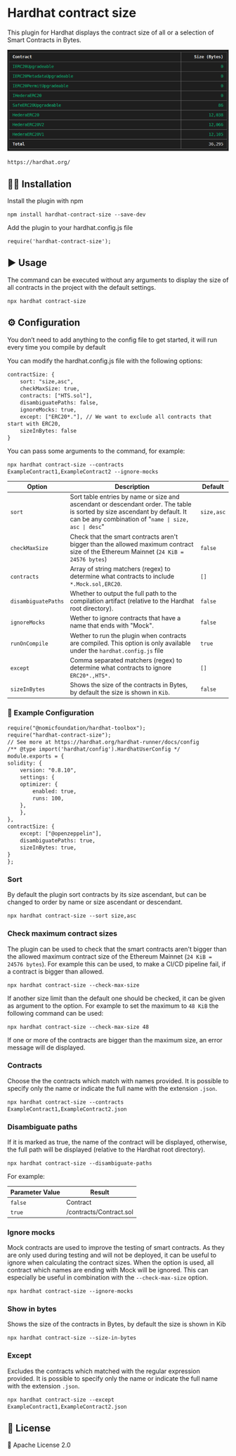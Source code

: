 # Hardhat contract size

This plugin for Hardhat displays the contract size of all or a selection of Smart Contracts in Bytes.

![Example table](./docs/img/contract-sizes.png)

    https://hardhat.org/


## 👷‍♀️ Installation
Install the plugin with npm

    npm install hardhat-contract-size --save-dev

Add the plugin to your hardhat.config.js file

    require('hardhat-contract-size');

## ▶️ Usage
The command can be executed without any arguments to display the size of all contracts in the project with the default settings.

    npx hardhat contract-size

## ⚙️ Configuration
You don’t need to add anything to the config file to get started, it will run every time you compile by default

You can modify the hardhat.config.js file with the following options:


    contractSize: {
        sort: "size,asc",
        checkMaxSize: true,
        contracts: ["HTS.sol"],
        disambiguatePaths: false,
        ignoreMocks: true,
        except: ["ERC20*."], // We want to exclude all contracts that start with ERC20,
        sizeInBytes: false
    }

You can pass some arguments to the command, for example:

    npx hardhat contract-size --contracts ExampleContract1,ExampleContract2 --ignore-mocks



| Option | Description | Default |
|--|--|--|
| `sort` | 	Sort table entries by name or size and ascendant or descendant order. The table is sorted by size ascendant by default. It can be any combination of "`name \| size, asc \| desc`" | `size,asc` |
| `checkMaxSize` | Check that the smart contracts aren't bigger than the allowed maximum contract size of the Ethereum Mainnet (`24 KiB = 24576 bytes`) | `false` |
| `contracts` | Array of string matchers (regex) to determine what contracts to include `*.Mock.sol,ERC20`. | `[]` |
| `disambiguatePaths` | Whether to output the full path to the compilation artifact (relative to the Hardhat root directory). | `false` |
| `ignoreMocks` | Wether to ignore contracts that have a name that ends with "Mock". | `false` |
| `runOnCompile` | Wether to run the plugin when contracts are compiled.   This option is only available under the `hardhat.config.js` file | `true` |
| `except` | Comma separated matchers (regex) to determine what contracts to ignore `ERC20*.,HTS*.` | `[]` |
| `sizeInBytes` | Shows the size of the contracts in Bytes, by default the size is shown in `Kib`. | `false` |

 
### 👀 Example Configuration

    require("@nomicfoundation/hardhat-toolbox");
    require("hardhat-contract-size");
    // See more at https://hardhat.org/hardhat-runner/docs/config
    /** @type import('hardhat/config').HardhatUserConfig */
    module.exports = {
    solidity: {
        version: "0.8.10",
        settings: {
        optimizer: {
            enabled: true,
            runs: 100,
        },
        },
    },
    contractSize: {
        except: ["@openzeppelin"],
        disambiguatePaths: true,
        sizeInBytes: true,
    }
    };

### Sort
By default the plugin sort contracts by its size ascendant, but can be changed to order by name or size ascendant or descendant.

    npx hardhat contract-size --sort size,asc

### Check maximum contract sizes
The plugin can be used to check that the smart contracts aren't bigger than the allowed maximum contract size of the Ethereum Mainnet (`24 KiB = 24576 bytes`). For example this can be used, to make a CI/CD pipeline fail, if a contract is bigger than allowed.

    npx hardhat contract-size --check-max-size

If another size limit than the default one should be checked, it can be given as argument to the option. For example to set the maximum to `48 KiB` the following command can be used:


    npx hardhat contract-size --check-max-size 48

If one or more of the contracts are bigger than the maximum size, an error message will de displayed.

### Contracts
Choose the the contracts which match with names provided. It is possible to specify only the name or indicate the full name with the extension `.json`.


    npx hardhat contract-size --contracts ExampleContract1,ExampleContract2.json

### Disambiguate paths
If it is marked as true, the name of the contract will be displayed, otherwise, the full path will be displayed (relative to the Hardhat root directory).


    npx hardhat contract-size --disambiguate-paths

For example:

| Parameter Value | Result |
|--|--|
| `false` | Contract |
| `true` | /contracts/Contract.sol |


### Ignore mocks
Mock contracts are used to improve the testing of smart contracts. As they are only used during testing and will not be deployed, it can be useful to ignore when calculating the contract sizes. When the option is used, all contract which names are ending with Mock will be ignored. This can especially be useful in combination with the `--check-max-size` option.


    npx hardhat contract-size --ignore-mocks

### Show in bytes
Shows the size of the contracts in Bytes, by default the size is shown in Kib


    npx hardhat contract-size --size-in-bytes

### Except
Excludes the contracts which matched with the regular expression provided. It is possible to specify only the name or indicate the full name with the extension `.json`.


    npx hardhat contract-size --except ExampleContract1,ExampleContract2.json

## 🔑 License

🔗 Apache License 2.0 
